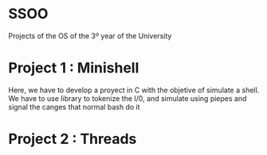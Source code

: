 # SSOO
Projects of the OS of the 3º year of the University 

# Project 1 : Minishell #
Here, we have to develop a proyect in C with the objetive of simulate a shell. 
We have to use library to tokenize the I/0, and simulate using piepes and signal the canges that normal bash do it

# Project 2 : Threads #
